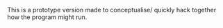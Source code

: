 This is a prototype version made to conceptualise/ quickly hack together how the program might run.
